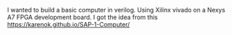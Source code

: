 I wanted to build a basic computer in verilog. Using Xilinx vivado on a Nexys A7 FPGA development board. I got the idea from this 
https://karenok.github.io/SAP-1-Computer/
